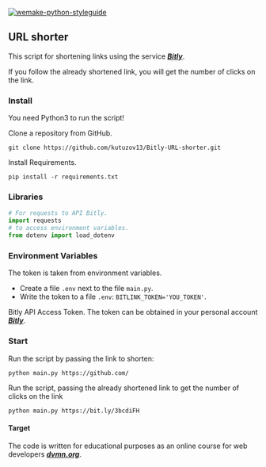 [![wemake-python-styleguide](https://img.shields.io/badge/style-wemake-000000.svg)](https://github.com/wemake-services/wemake-python-styleguide)
## URL shorter

This script for shortening links using the service ***[Bitly](https://bitly.com/)***.

If you follow the already shortened link, you will get the number of clicks on the link.

### Install
You need Python3 to run the script!

Clone a repository from GitHub.
```
git clone https://github.com/kutuzov13/Bitly-URL-shorter.git
```

Install Requirements.
```
pip install -r requirements.txt
```

### Libraries
```python
# For requests to API Bitly.
import requests 
# to access environment variables.
from dotenv import load_dotenv 
```
### Environment Variables
The token is taken from environment variables.
- Create a file ```.env``` next to the file ```main.py```.
- Write the token to a file ```.env```: ```BITLINK_TOKEN='YOU_TOKEN'```.

Bitly API Access Token. The token can be obtained in your personal account ***[Bitly](https://bitly.com/)***.

### Start
Run the script by passing the link to shorten:
```
python main.py https://github.com/
```
Run the script, passing the already shortened link to get the number of clicks on the link
```
python main.py https://bit.ly/3bcdiFH 
```

#### Target
The code is written for educational purposes as an online course for web developers ***[dvmn.org](https://dvmn.org/referrals/LKx4rvFOn7SwkzhVrznRuPRs6KUOF6jkJH2oImC2/)***.

